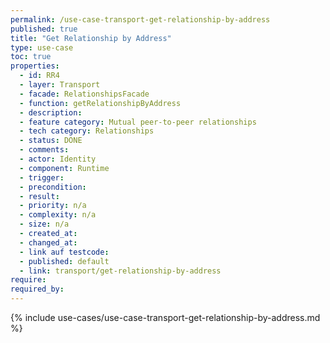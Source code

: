 ```yaml
---
permalink: /use-case-transport-get-relationship-by-address
published: true
title: "Get Relationship by Address"
type: use-case
toc: true
properties:
  - id: RR4
  - layer: Transport
  - facade: RelationshipsFacade
  - function: getRelationshipByAddress
  - description:
  - feature category: Mutual peer-to-peer relationships
  - tech category: Relationships
  - status: DONE
  - comments:
  - actor: Identity
  - component: Runtime
  - trigger:
  - precondition:
  - result:
  - priority: n/a
  - complexity: n/a
  - size: n/a
  - created_at:
  - changed_at:
  - link auf testcode:
  - published: default
  - link: transport/get-relationship-by-address
require:
required_by:
---
```


{% include use-cases/use-case-transport-get-relationship-by-address.md %}
